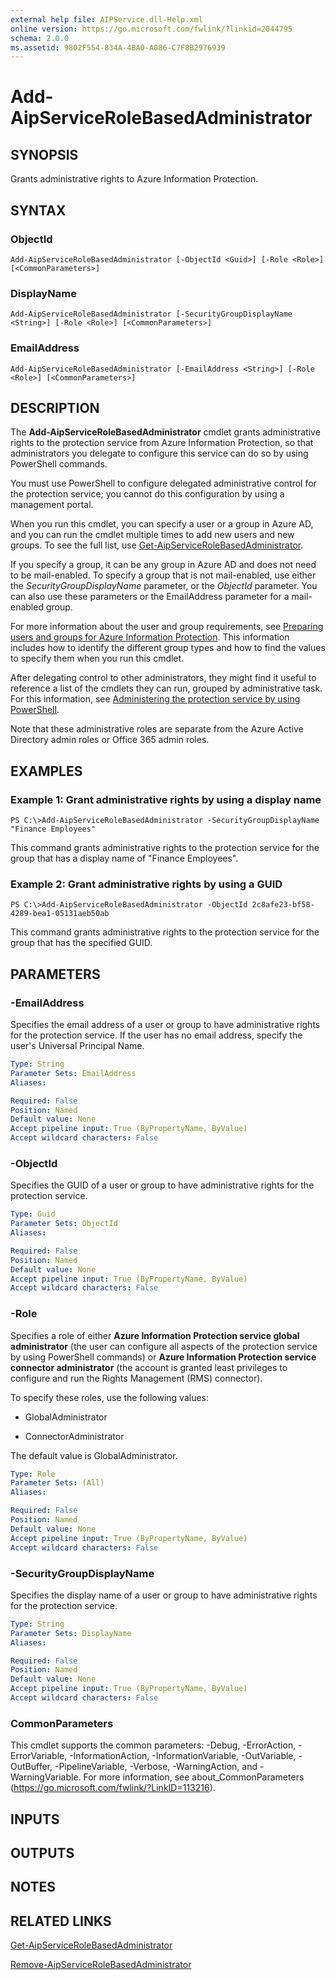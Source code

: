 ```yaml
---
external help file: AIPService.dll-Help.xml
online version: https://go.microsoft.com/fwlink/?linkid=2044795
schema: 2.0.0
ms.assetid: 9802F554-834A-4BA0-A086-C7F8B2976939
---
```


# Add-AipServiceRoleBasedAdministrator

## SYNOPSIS
Grants administrative rights to Azure Information Protection.

## SYNTAX

### ObjectId
```
Add-AipServiceRoleBasedAdministrator [-ObjectId <Guid>] [-Role <Role>] [<CommonParameters>]
```

### DisplayName
```
Add-AipServiceRoleBasedAdministrator [-SecurityGroupDisplayName <String>] [-Role <Role>] [<CommonParameters>]
```

### EmailAddress
```
Add-AipServiceRoleBasedAdministrator [-EmailAddress <String>] [-Role <Role>] [<CommonParameters>]
```

## DESCRIPTION
The **Add-AipServiceRoleBasedAdministrator** cmdlet grants administrative rights to the protection service from Azure Information Protection, so that administrators you delegate to configure this service can do so by using PowerShell commands. 

You must use PowerShell to configure delegated administrative control for the protection service; you cannot do this configuration by using a management portal.

When you run this cmdlet, you can specify a user or a group in Azure AD, and you can run the cmdlet multiple times to add new users and new groups. To see the full list, use [Get-AipServiceRoleBasedAdministrator](./Get-AipServiceRoleBasedAdministrator.md).

If you specify a group, it can be any group in Azure AD and does not need to be mail-enabled. To specify a group that is not mail-enabled, use either the *SecurityGroupDisplayName* parameter, or the *ObjectId* parameter. You can also use these parameters or the EmailAddress parameter for a mail-enabled group.

For more information about the user and group requirements, see [Preparing users and groups for Azure Information Protection](https://docs.microsoft.com/information-protection/plan-design/prepare). This information includes how to identify the different group types and how to find the values to specify them when you run this cmdlet. 

After delegating control to other administrators, they might find it useful to reference a list of the cmdlets they can run, grouped by administrative task. For this information, see [Administering the protection service by using PowerShell](https://docs.microsoft.com/information-protection/deploy-use/administer-powershell).

Note that these administrative roles are separate from the Azure Active Directory admin roles or Office 365 admin roles.

## EXAMPLES

### Example 1: Grant administrative rights by using a display name
```
PS C:\>Add-AipServiceRoleBasedAdministrator -SecurityGroupDisplayName "Finance Employees"
```

This command grants administrative rights to the protection service for the group that has a display name of "Finance Employees".

### Example 2: Grant administrative rights by using a GUID
```
PS C:\>Add-AipServiceRoleBasedAdministrator -ObjectId 2c8afe23-bf58-4289-bea1-05131aeb50ab
```

This command grants administrative rights to the protection service  for the group that has the specified GUID.

## PARAMETERS

### -EmailAddress
Specifies the email address of a user or group to have administrative rights for the protection service. If the user has no email address, specify the user's Universal Principal Name.

```yaml
Type: String
Parameter Sets: EmailAddress
Aliases:

Required: False
Position: Named
Default value: None
Accept pipeline input: True (ByPropertyName, ByValue)
Accept wildcard characters: False
```

### -ObjectId
Specifies the GUID of a user or group to have administrative rights for the protection service.

```yaml
Type: Guid
Parameter Sets: ObjectId
Aliases:

Required: False
Position: Named
Default value: None
Accept pipeline input: True (ByPropertyName, ByValue)
Accept wildcard characters: False
```

### -Role
Specifies a role of either **Azure Information Protection service global administrator** (the user can configure all aspects of the protection service by using PowerShell commands) or **Azure Information Protection service connector administrator** (the account is granted least privileges to configure and run the Rights Management (RMS) connector).

To specify these roles, use the following values:  

- GlobalAdministrator

- ConnectorAdministrator

The default value is GlobalAdministrator.

```yaml
Type: Role
Parameter Sets: (All)
Aliases:

Required: False
Position: Named
Default value: None
Accept pipeline input: True (ByPropertyName, ByValue)
Accept wildcard characters: False
```

### -SecurityGroupDisplayName
Specifies the display name of a user or group to have administrative rights for the protection service.

```yaml
Type: String
Parameter Sets: DisplayName
Aliases:

Required: False
Position: Named
Default value: None
Accept pipeline input: True (ByPropertyName, ByValue)
Accept wildcard characters: False
```

### CommonParameters
This cmdlet supports the common parameters: -Debug, -ErrorAction, -ErrorVariable, -InformationAction, -InformationVariable, -OutVariable, -OutBuffer, -PipelineVariable, -Verbose, -WarningAction, and -WarningVariable. For more information, see about_CommonParameters (https://go.microsoft.com/fwlink/?LinkID=113216).

## INPUTS

## OUTPUTS

## NOTES

## RELATED LINKS

[Get-AipServiceRoleBasedAdministrator](./Get-AipServiceRoleBasedAdministrator.md)

[Remove-AipServiceRoleBasedAdministrator](./Remove-AipServiceRoleBasedAdministrator.md)
